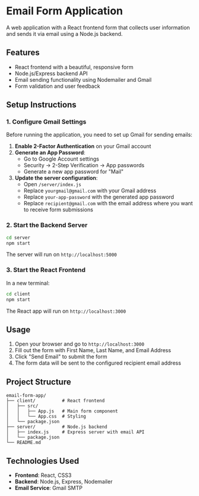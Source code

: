 # Email Form Application

A web application with a React frontend form that collects user information and sends it via email using a Node.js backend.

## Features

- React frontend with a beautiful, responsive form
- Node.js/Express backend API
- Email sending functionality using Nodemailer and Gmail
- Form validation and user feedback

## Setup Instructions

### 1. Configure Gmail Settings

Before running the application, you need to set up Gmail for sending emails:

1. **Enable 2-Factor Authentication** on your Gmail account
2. **Generate an App Password**:
   - Go to Google Account settings
   - Security → 2-Step Verification → App passwords
   - Generate a new app password for "Mail"
3. **Update the server configuration**:
   - Open `/server/index.js`
   - Replace `yourgmail@gmail.com` with your Gmail address
   - Replace `your-app-password` with the generated app password
   - Replace `recipient@gmail.com` with the email address where you want to receive form submissions

### 2. Start the Backend Server

```bash
cd server
npm start
```

The server will run on `http://localhost:5000`

### 3. Start the React Frontend

In a new terminal:

```bash
cd client
npm start
```

The React app will run on `http://localhost:3000`

## Usage

1. Open your browser and go to `http://localhost:3000`
2. Fill out the form with First Name, Last Name, and Email Address
3. Click "Send Email" to submit the form
4. The form data will be sent to the configured recipient email address

## Project Structure

```
email-form-app/
├── client/          # React frontend
│   ├── src/
│   │   ├── App.js   # Main form component
│   │   └── App.css  # Styling
│   └── package.json
├── server/          # Node.js backend
│   ├── index.js     # Express server with email API
│   └── package.json
└── README.md
```

## Technologies Used

- **Frontend**: React, CSS3
- **Backend**: Node.js, Express, Nodemailer
- **Email Service**: Gmail SMTP 